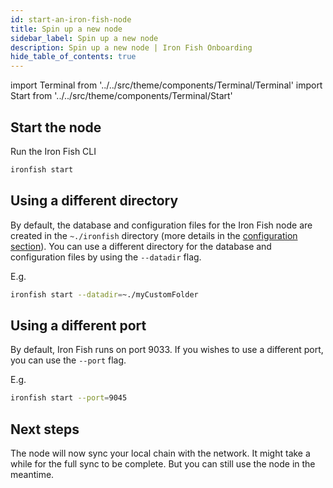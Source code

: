 ```yaml
---
id: start-an-iron-fish-node
title: Spin up a new node
sidebar_label: Spin up a new node
description: Spin up a new node | Iron Fish Onboarding
hide_table_of_contents: true
---
```


import Terminal from '../../src/theme/components/Terminal/Terminal'
import Start from '../../src/theme/components/Terminal/Start'

## Start the node

Run the Iron Fish CLI
```sh
ironfish start
```

<Terminal command={Start} />

## Using a different directory
By default, the database and configuration files for the Iron Fish node are created in the `~./ironfish` directory (more details in the [configuration section](configuration.md)). You can use a different directory for the database and configuration files by using the `--datadir` flag.

E.g.
```sh
ironfish start --datadir=~./myCustomFolder
```

## Using a different port
By default, Iron Fish runs on port 9033. If you wishes to use a different port, you can use the `--port` flag.

E.g.
```sh
ironfish start --port=9045
```

## Next steps

The node will now sync your local chain with the network. It might take a while for the full sync to be complete. But you can still use the node in the meantime.

